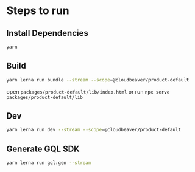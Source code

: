 # Steps to run

## Install Dependencies

```sh
yarn
```

## Build

```sh
yarn lerna run bundle --stream --scope=@cloudbeaver/product-default
```

open `packages/product-default/lib/index.html` or run `npx serve packages/product-default/lib`

## Dev

```sh
yarn lerna run dev --stream --scope=@cloudbeaver/product-default
```

## Generate GQL SDK

```sh
yarn lerna run gql:gen --stream
```
